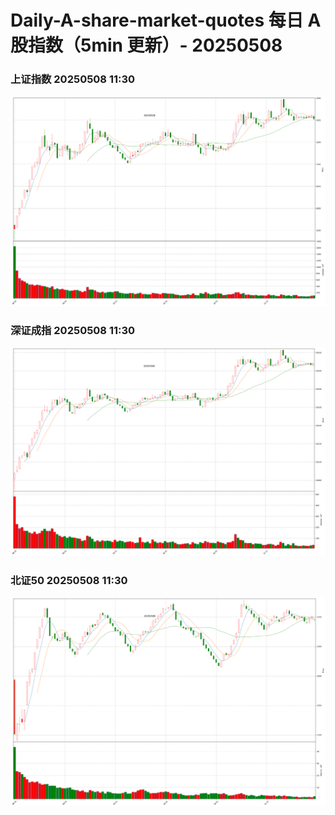 
# Daily-A-share-market-quotes 每日 A 股指数（5min 更新）- 20250508

### 上证指数 20250508 11:30
![](./fig/2025/5/20250508-sh000001.png)

### 深证成指 20250508 11:30
![](./fig/2025/5/20250508-sz399001.png)

### 北证50 20250508 11:30
![](./fig/2025/5/20250508-bj899050.png)
